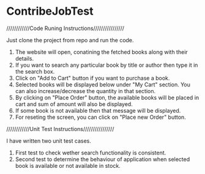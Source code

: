 # ContribeJobTest

////////////Code Runing Instructions////////////////

Just clone the project from repo and run the code.

1) The website will open, conatining the fetched books along with their details.
2) If you want to search any particular book by title or author then type it in the search box.
3) Click on "Add to Cart" button if you want to purchase a book.
4) Selected books will be displayed below under "My Cart" section. You can also increase/decrease the quantity in that section.
5) By clicking on "Place Order" button, the available books will be placed in cart and sum of amount will also be displayed.
6) If some book is not available then that message will be displayed.
7) For reseting the screen, you can click on "Place new Order" button.


////////////Unit Test Instructions////////////////

I have written two unit test cases.

1) First test to check wether search functionality is consistent. 
2) Second test to determine the behaviour of application when selected book is available or not available in stock.


